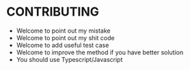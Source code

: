 # CONTRIBUTING

* Welcome to point out my mistake
* Welcome to point out my shit code
* Welcome to add useful test case
* Welcome to improve the method if you have better solution
* You should use Typescript/Javascript
